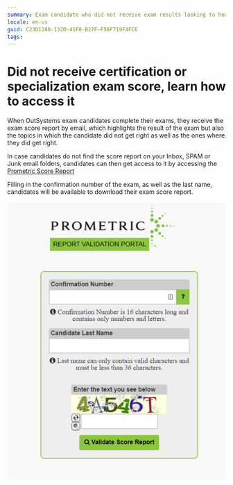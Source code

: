 ```yaml
---
summary: Exam candidate who did not receive exam results looking to how to get it
locale: en-us
guid: C23D1280-132D-41F8-B27F-F58F719F4FCE
tags: 
---
```


# Did not receive certification or specialization exam score, learn how to access it

When OutSystems exam candidates complete their exams, they receive the exam score report by email, which highlights the result of the exam but also the topics in which the candidate did not get right as well as the ones where they did get right.

In case candidates do not find the score report on your Inbox, SPAM or Junk email folders, candidates can then get access to it by accessing the [Prometric Score Report](https://scorereports.prometric.com/)

Filling in the confirmation number of the exam, as well as the last name, candidates will be available to download their exam score report.

![](images/score-report-image.png)

